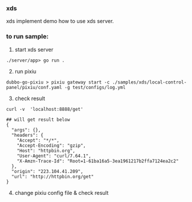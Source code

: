 ### xds

xds implement demo how to use xds server.

### to run sample:

1. start xds server
```shell
./server/app> go run .
```

2. run pixiu 
```shell
dubbo-go-pixiu > pixiu gateway start -c ./samples/xds/local-control-panel/pixiu/conf.yaml -g test/configs/log.yml
```

3. check result
```shell
curl -v  'localhost:8888/get'

## will get result below 
{
  "args": {},
  "headers": {
    "Accept": "*/*",
    "Accept-Encoding": "gzip",
    "Host": "httpbin.org",
    "User-Agent": "curl/7.64.1",
    "X-Amzn-Trace-Id": "Root=1-61ba16a5-3ea1961217b2ffa7124ea2c2"
  },
  "origin": "223.104.41.209",
  "url": "http://httpbin.org/get"
}
```
4. change pixiu config file & check result